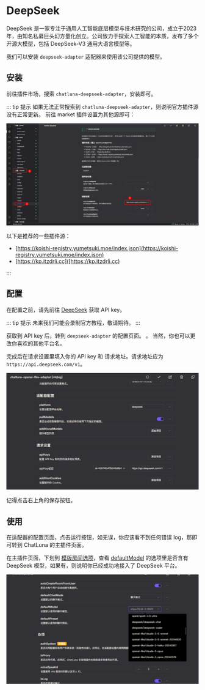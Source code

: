 # DeepSeek

DeepSeek 是一家专注于通用人工智能底层模型与技术研究的公司，成立于2023年，由知名私募巨头幻方量化创立。公司致力于探索人工智能的本质，发布了多个开源大模型，包括 DeepSeek-V3 通用大语言模型等。

我们可以安装 `deepseek-adapter` 适配器来使用该公司提供的模型。

## 安装

前往插件市场，搜索 `chatluna-deepseek-adapter`，安装即可。

::: tip 提示
如果无法正常搜索到 `chatluna-deepseek-adapter`，则说明官方插件源没有正常更新。
前往 market 插件设置为其他源即可：

![market](../../public/images/markethuanyuan.png)

以下是推荐的一些插件源：

- [https://koishi-registry.yumetsuki.moe/index.json](https://koishi-registry.yumetsuki.moe/index.json)
- [https://kp.itzdrli.cc]([https://kp.itzdrli.cc)

:::

## 配置

在配置之前，请先前往 [DeepSeek](https://platform.deepseek.com/api_keys) 获取 API key。

::: tip 提示
未来我们可能会录制官方教程，敬请期待。
:::

获取到 API key 后，转到 `deepseek-adapter` 的配置页面。
。
当然，你也可以更改你喜欢的其他平台名。

完成后在请求设置里填入你的 API key 和 请求地址。请求地址应为 `https://api.deepseek.com/v1`。

![deepseek](../../public/images/image-12.png)

记得点击右上角的保存按钮。

## 使用

在适配器的配置页面，点击运行按钮，如无误，你应该看不到任何错误 log，那即可转到 ChatLuna 的主插件页面。

在主插件页面，下划到 [模版房间选项](../useful-configurations.md#模版房间选项)，查看 [defaultModel](../useful-configurations.md#defaultmodel) 的选项里是否含有 DeepSeek 模型，如果有，则说明你已经成功地接入了 DeepSeek 平台。

![deepseek](../../public/images/image-13.png)
